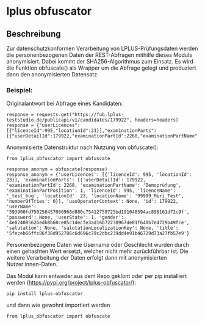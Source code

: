 # lplus obfuscator

## Beschreibung

Zur datenschutzkonformen Verarbeitung von LPLUS-Prüfungsdaten werden die personenbezogenen Daten der REST-Abfragen mithilfe dieses Moduls anonymisiert. Dabei kommt der SHA256-Algorithmus zum Einsatz.
Es wird die Funktion obfuscate() als Wrapper um die Abfrage gelegt und produziert dann den anonymisierten Datensatz.

### Beispiel:<br>
Originalantwort bei Abfrage eines Kandidaten:<br>
```
response = requests.get("https://fub.lplus-teststudio.de/publicapi/v1/candidates/179922", headers=headers)
response = {"userLicences":[{"licenceId":995,"locationId":23}],"examinationParts":[{"userDetailId":179922,"examinationPartId":2268,"examinationPartName":"Demoprüfung","examinationPartPosition":1,"licenceId":995,"licenceName":"_test_bug","locationId":23,"locationName":"99999_Miri_Test","numberOfTries":0}],"uasOperatorContext":null,"id":179922,"userName":"TEST_jondoe","password":null,"userState":1,"gender":3,"salutation":null,"salutationLocalizationKey":null,"title":0}
```
Anonymisierte Datenstruktur nach Nutzung von obfuscate():<br>
```
from lplus_obfuscator import obfuscate

response_anonym = obfuscate(response)
response_anonym = {'userLicences': [{'licenceId': 995, 'locationId': 23}], 'examinationParts': [{'userDetailId': 179922, 'examinationPartId': 2268, 'examinationPartName': 'Demoprüfung', 'examinationPartPosition': 1, 'licenceId': 995, 'licenceName': '_test_bug', 'locationId': 23, 'locationName': '99999_Miri_Test', 'numberOfTries': 0}], 'uasOperatorContext': None, 'id': 179922, 'userName': '593900fd750256457086968d880c75412759725bd191048594ac898161d72c9f', 'password': None, 'userState': 1, 'gender': '4e07408562bedb8b60ce05c1decfe3ad16b72230967de01f640b7e4729b49fce', 'salutation': None, 'salutationLocalizationKey': None, 'title': '5feceb66ffc86f38d952786c6d696c79c2dbc239dd4e91b46729d73a27fb57e9'}
```
Personenbezogene Daten wie Username oder Geschlecht wurden durch einen gehashten Wert ersetzt, welcher nicht mehr zurückführbar ist. Die weitere Verarbeitung der Daten erfolgt dann mit anonymisierten Nutzer:innen-Daten.

Das Modul kann entweder aus dem Repo geklont oder per pip installiert werden (https://pypi.org/project/lplus-obfuscator/): 
```
pip install lplus-obfuscator
```

und dann wie gewohnt importiert werden
```
from lplus_obfuscator import obfuscate
```
